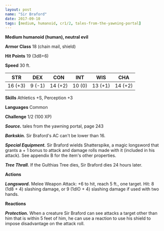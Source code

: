 ```yaml
---
layout: post
name: "Sir Braford"
date: 2017-09-10
tags: [medium, humanoid, cr1/2, tales-from-the-yawning-portal]
---
```


**Medium humanoid (human), neutral evil**

**Armor Class** 18 (chain mail, shield)

**Hit Points** 19 (3d8+6)

**Speed** 30 ft.

|   STR   |   DEX   |   CON   |   INT   |   WIS   |   CHA   |
|:-----:|:-----:|:-----:|:-----:|:-----:|:-----:|
| 16 (+3) | 9 (-1) | 14 (+2) | 10 (0) | 13 (+1) | 14 (+2) |

**Skills** Athletics +S, Perception +3

**Languages** Common

**Challenge** 1/2 (100 XP)

***Source.*** tales from the yawning portal,  page 243

***Barkskin.*** Sir Braford's AC can't be lower than 16.

***Special Equipment.*** Sir Braford wields Shatterspike, a magic longsword that grants a + 1 bonus to attack and damage rolls made with it (included in his attack). See appendix B for the item's other properties.

***Tree Thrall.*** If the Gulthias Tree dies, Sir Braford dies 24 hours later.

**Actions**

***Longsword.*** Melee Weapon Attack: +6 to hit, reach 5 ft., one target. Hit: 8 (1d8 + 4) slashing damage, or 9 (1dlO + 4) slashing damage if used with two hands.

**Reactions**

***Protection.*** When a creature Sir Braford can see attacks a target other than him that is within 5 feet of him, he can use a reaction to use his shield to impose disadvantage on the attack roll.

